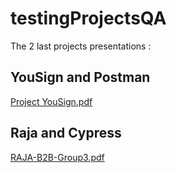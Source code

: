# testingProjectsQA
The 2 last projects presentations :

## YouSign and Postman
[Project YouSign.pdf](https://github.com/ArnaudAM/testingProjectsQA/files/8806586/Project.YouSign.pdf)

## Raja and Cypress
[RAJA-B2B-Group3.pdf](https://github.com/ArnaudAM/testingProjectsQA/files/8806588/RAJA-B2B-Group3.pdf)
